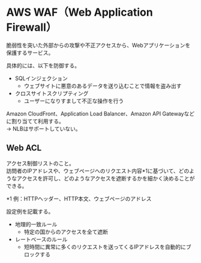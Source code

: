 # AWS WAF（Web Application Firewall）
脆弱性を突いた外部からの攻撃や不正アクセスから、Webアプリケーションを保護するサービス。

具体的には、以下を防御する。
* SQLインジェクション
  * ウェブサイトに悪意のあるデータを送り込むことで情報を盗み出す
* クロスサイトスクリプティング
  * ユーザーになりすまして不正な操作を行う

Amazon CloudFront、Application Load Balancer、Amazon API Gatewayなどに割り当てて利用する。  
 → NLBはサポートしていない。

## Web ACL
アクセス制御リストのこと。  
訪問者のIPアドレスや、ウェブページへのリクエスト内容*1に基づいて、どのようなアクセスを許可し、どのようなアクセスを遮断するかを細かく決めることができる。

*1 例：HTTPヘッダー、HTTP本文、ウェブページのアドレス

設定例を記載する。
* 地理的一致ルール
  * 特定の国からのアクセスを全て遮断
* レートベースのルール 
  * 短時間に異常に多くのリクエストを送ってくるIPアドレスを自動的にブロックする

